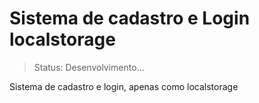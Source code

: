 # Sistema de cadastro e Login localstorage

>Status: Desenvolvimento... 

Sistema de cadastro e login, apenas como localstorage
